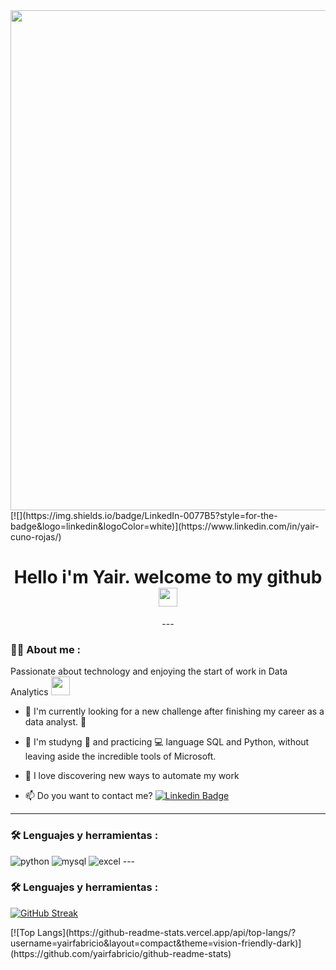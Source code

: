<div id="header" align="center">
  <img decoding="async" src="https://cdn.discordapp.com/attachments/1067861027850571866/1200849079597535253/baner.png?ex=65c7acdb&is=65b537db&hm=a3d151237ab566b2fb2d9882e7e213197138ae21cdb081d7f4d7821b18818d91&" width="800"/>
</div>
[![](https://img.shields.io/badge/LinkedIn-0077B5?style=for-the-badge&logo=linkedin&logoColor=white)](https://www.linkedin.com/in/yair-cuno-rojas/)
<div id="badges" align="center">
<img decoding="async" src="https://visitor-badge-reloaded.herokuapp.com/badge?page_id=yairfabricio.yairfabricio&color=00cf00" alt=""/>
<h1>
  Hello i'm Yair. welcome to my github 
  <img decoding="async" src="https://media4.giphy.com/media/v1.Y2lkPTc5MGI3NjExN2dwNmtvbnl6ODk2ZWg0bXNzNXJmNGZsd2NjaTluNWE4MXFlZmVhcyZlcD12MV9pbnRlcm5hbF9naWZfYnlfaWQmY3Q9cw/v0dGnTDFgEr68myH0C/giphy.gif" width="30px"/>
</h1>
---
 <div id="header" align="left">

### :man_technologist: About me :
Passionate about technology and enjoying the start of work in Data Analytics <img decoding="async" src="https://media.giphy.com/media/WUlplcMpOCEmTGBtBW/giphy.gif" width="30">
* :telescope: I'm currently looking for a new challenge after finishing my career as a data analyst. :muscle:

* :seedling: I'm studyng :blue_book: and practicing :computer: language SQL and Python, without leaving aside the incredible tools of Microsoft.

* :heartbeat: I love discovering new ways to automate my work

* :mailbox: Do you want to contact me? [![Linkedin Badge](https://img.shields.io/badge/-Noelia-blue?style=flat&logo=Linkedin&logoColor=white)](https://www.linkedin.com/in/yair-cuno-rojas/)
---

### :hammer_and_wrench: Lenguajes y herramientas :
<div id="header" align="left">
    <img decoding="async" src="https://img.shields.io/badge/Python-3776AB?style=for-the-badge&logo=python&logoColor=white" alt="python"/>
  </a>
    <img decoding="async" src="https://img.shields.io/badge/MySQL-6DB33F?style=for-the-badge&logo=mysql&logoColor=white" alt="mysql"/>
  </a>
 <img decoding="async" src="https://img.shields.io/badge/Microsoft_Excel-217346?style=for-the-badge&logo=microsoft-excel&logoColor=white" alt="excel"/>
  </a>
---

### :hammer_and_wrench: Lenguajes y herramientas :
[![GitHub Streak](http://github-readme-streak-stats.herokuapp.com?user=yairfabricio&theme=dark&background=000000)](https://git.io/streak-stats)

</div>
[![Top Langs](https://github-readme-stats.vercel.app/api/top-langs/?username=yairfabricio&layout=compact&theme=vision-friendly-dark)](https://github.com/yairfabricio/github-readme-stats)
<!--
**yairfabricio/yairfabricio** is a ✨ _special_ ✨ repository because its `README.md` (this file) appears on your GitHub profile.

Here are some ideas to get you started:

- 🔭 I’m currently working on ...
- 🌱 I’m currently learning ...
- 👯 I’m looking to collaborate on ...
- 🤔 I’m looking for help with ...
- 💬 Ask me about ...
- 📫 How to reach me: ...
- 😄 Pronouns: ...
- ⚡ Fun fact: ...
-->
